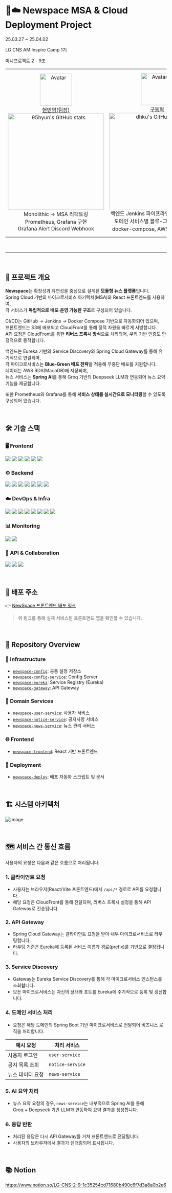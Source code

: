 # 🧱☁️ Newspace MSA & Cloud Deployment Project

25.03.27 ~ 25.04.02

LG CNS AM Inspire Camp 1기

미니프로젝트 2 - 9조

<table>
    <tr>
        <!-- 첫 번째 팀원 -->
        <td align="center" width="20%">
            <img src="https://avatars.githubusercontent.com/u/151743721?v=4" alt="Avatar" width="100px"/><br/>
            <a href="https://github.com/95hyun">현민영(팀장)</a>
            <br/>
            <img src="https://github-readme-stats.vercel.app/api?username=95hyun&show_icons=true&theme=transparent" alt="95hyun's GitHub stats" width="300px"/>
            <br/>
            Monolithic -> MSA 리팩토링
            <br>
            Prometheus, Grafana 구현
            <br>
            Grafana Alert Discord Webhook
        </td>
        <!-- 두 번째 팀원 -->
        <td align="center" width="20%">
            <img src="https://avatars.githubusercontent.com/u/39462045?v=4" alt="Avatar" width="100px"/><br/>
            <a href="https://github.com/dhku">구동혁</a>
            <br/>
            <img src="https://github-readme-stats.vercel.app/api?username=dhku&show_icons=true&theme=transparent" alt="dhku's GitHub stats" width="300px"/>
            <br/>
            백엔드 Jenkins 파이프라인 구성 및 CI/CD, 
            <br>
            도메인 서비스별 블루-그린 무중단 배포,
            <br>
            docker-compose, AWS ECR 배포 연동 
        </td>
        <!-- 세 번째 팀원 -->
        <td align="center" width="20%">
            <img src="https://avatars.githubusercontent.com/u/84431156?v=4" alt="Avatar" width="100px"/><br/>
            <a href="https://github.com/js4939">김지수</a>
            <br/>
            <img src="https://github-readme-stats.vercel.app/api?username=js4939&show_icons=true&theme=transparent" alt="js4939's GitHub stats" width="300px"/>
            <br/>
            프론트엔드 Jenkins 파이프라인 구성 및 CI/CD, 
            <br>
            요구사항 명세서 작성, 
            <br>
            프론트엔드 & 백엔드 연동
        </td>
        <!-- 네 번째 팀원 -->
        <td align="center" width="20%">
            <img src="https://avatars.githubusercontent.com/u/140885810?v=4" alt="Avatar" width="100px"/><br/>
            <a href="https://github.com/woogieon8on">박상욱</a>
            <br/>
            <img src="https://github-readme-stats.vercel.app/api?username=woogieon8on&show_icons=true&theme=transparent" alt="woogieon8on's GitHub stats" width="300px"/>
            <br/>
            Config 서버 + RabbitMQ, 
            <br>
            docker 일부 AWS 전환 + EC2 + RDS
        </td>
        <!-- 다섯 번째 팀원 -->
        <td align="center" width="20%">
            <img src="https://avatars.githubusercontent.com/u/95837534?v=4" alt="Avatar" width="100px"/><br/>
            <a href="https://github.com/Y0ungse">유영서</a>
            <br/>
            <img src="https://github-readme-stats.vercel.app/api?username=Y0ungse&show_icons=true&theme=transparent" alt="Y0ungse's GitHub stats" width="300px"/>
            <br/>
            프론트엔드 배포, 
            <br>
            서비스 아키텍처 다이어그램 작성, 
            <br>
            PPT
        </td>
    </tr>
</table>
<br/>

---

<br/>

## 📌 프로젝트 개요

**Newspace**는 확장성과 유연성을 중심으로 설계된 **모듈형 뉴스 플랫폼**입니다.  
Spring Cloud 기반의 마이크로서비스 아키텍처(MSA)와 React 프론트엔드를 사용하여,  
각 서비스가 **독립적으로 배포·운영 가능한 구조**로 구성되어 있습니다.

CI/CD는 GitHub → Jenkins → Docker Compose 기반으로 자동화되어 있으며,  
프론트엔드는 S3에 배포되고 CloudFront를 통해 정적 자원을 빠르게 서빙합니다.  
API 요청은 CloudFront를 통한 **리버스 프록시 방식**으로 처리되어, 
쿠키 기반 인증도 안정적으로 동작합니다.

백엔드는 Eureka 기반의 Service Discovery와 Spring Cloud Gateway를 통해 유기적으로 연결되며,  
각 마이크로서비스는 **Blue-Green 배포 전략**을 적용해 무중단 배포를 지원합니다.   
데이터는 AWS RDS(MariaDB)에 저장되며,  
뉴스 서비스는 **Spring AI**를 통해 Groq 기반의 Deepseek LLM과 연동되어 뉴스 요약 기능을 제공합니다.

또한 Prometheus와 Grafana를 통해 **서비스 상태를 실시간으로 모니터링**할 수 있도록 구성되어 있습니다.

<br/>

## 🛠️ 기술 스택

### 🖥️ Frontend
<img src="https://img.shields.io/badge/HTML5-E34F26?style=for-the-badge&logo=HTML5&logoColor=white"> <img src="https://img.shields.io/badge/CSS3-1572B6?style=for-the-badge&logo=CSS3&logoColor=white"> <img src="https://img.shields.io/badge/JavaScript-F7DF1E?style=for-the-badge&logo=JavaScript&logoColor=black"> <img src="https://img.shields.io/badge/React-61DAFB?style=for-the-badge&logo=React&logoColor=black"> <img src="https://img.shields.io/badge/Vite-646CFF?style=for-the-badge&logo=Vite&logoColor=white"> <img src="https://img.shields.io/badge/Figma-F24E1E?style=for-the-badge&logo=Figma&logoColor=white">

### ⚙️ Backend
<img src="https://img.shields.io/badge/Spring%20Boot-6DB33F?style=for-the-badge&logo=SpringBoot&logoColor=white"> <img src="https://img.shields.io/badge/Spring%20Security-6DB33F?style=for-the-badge&logo=SpringSecurity&logoColor=white"> <img src="https://img.shields.io/badge/Spring%20Cloud-6DB33F?style=for-the-badge&logo=Spring&logoColor=white"> <img src="https://img.shields.io/badge/Spring%20AI-6DB33F?style=for-the-badge&logo=Spring&logoColor=white"> <img src="https://img.shields.io/badge/Spring%20WebFlux-6DB33F?style=for-the-badge&logo=SpringWebFlux&logoColor=white"> <img src="https://img.shields.io/badge/Gradle-02303A?style=for-the-badge&logo=Gradle&logoColor=white"> <img src="https://img.shields.io/badge/MariaDB-003545?style=for-the-badge&logo=MariaDB&logoColor=white">

### ☁️ DevOps & Infra
<img src="https://img.shields.io/badge/Docker-2496ED?style=for-the-badge&logo=Docker&logoColor=white"> <img src="https://img.shields.io/badge/Jenkins-D24939?style=for-the-badge&logo=Jenkins&logoColor=white"> <img src="https://img.shields.io/badge/GitHub_Webhook-181717?style=for-the-badge&logo=github&logoColor=white"> <img src="https://img.shields.io/badge/NGINX-009639?style=for-the-badge&logo=NGINX&logoColor=white"> <img src="https://img.shields.io/badge/AWS_EC2-FF9900?style=for-the-badge&logo=amazonaws&logoColor=white"> <img src="https://img.shields.io/badge/AWS_RDS-527FFF?style=for-the-badge&logo=amazonaws&logoColor=white"> <img src="https://img.shields.io/badge/AWS_S3-569A31?style=for-the-badge&logo=amazonaws&logoColor=white"> <img src="https://img.shields.io/badge/AWS_CloudFront-232F3E?style=for-the-badge&logo=amazonaws&logoColor=white">

### 📊 Monitoring
<img src="https://img.shields.io/badge/Prometheus-E6522C?style=for-the-badge&logo=prometheus&logoColor=white"> <img src="https://img.shields.io/badge/Grafana-F46800?style=for-the-badge&logo=grafana&logoColor=white">
  
### 🧪 API & Collaboration
<img src="https://img.shields.io/badge/Postman-FF6C37?style=for-the-badge&logo=Postman&logoColor=white"> <img src="https://img.shields.io/badge/Swagger-85EA2D?style=for-the-badge&logo=Swagger&logoColor=white"> <img src="https://img.shields.io/badge/Notion-000000?style=for-the-badge&logo=Notion&logoColor=white">

<br/>

## 🚀 배포 주소

👉 [NewSpace 프론트엔드 배포 링크](http://d1wvssrshiud2m.cloudfront.net)

> 위 링크를 통해 실제 서비스된 프론트엔드 앱을 확인할 수 있습니다.

<br/>

## 📂 Repository Overview
### 🔧 Infrastructure
- [`newspace-config`](https://github.com/newspace-msa/newspace-config): 공통 설정 저장소
- [`newspace-config-service`](https://github.com/newspace-msa/newspace-config-service): Config Server
- [`newspace-eureka`](https://github.com/newspace-msa/newspace-eureka): Service Registry (Eureka)
- [`newspace-gateway`](https://github.com/newspace-msa/newspace-gateway): API Gateway

### 🧩 Domain Services
- [`newspace-user-service`](https://github.com/newspace-msa/newspace-user-service): 사용자 서비스
- [`newspace-notice-service`](https://github.com/newspace-msa/newspace-notice-service): 공지사항 서비스
- [`newspace-news-service`](https://github.com/newspace-msa/newspace-news-service): 뉴스 관리 서비스

### 🌐 Frontend
- [`newspace-frontend`](https://github.com/newspace-msa/newspace-frontend): React 기반 프론트엔드

### 🚀 Deployment
- [`newspace-deploy`](https://github.com/newspace-msa/newspace-deploy): 배포 자동화 스크립트 및 문서

<br/>

## 🏗️ 시스템 아키텍처
![image](https://github.com/user-attachments/assets/bba4aae7-b01a-46dc-8aee-096fa4736107)

<br/>

## 🗺️ 서비스 간 통신 흐름

사용자의 요청은 다음과 같은 흐름으로 처리됩니다:

### 1. 클라이언트 요청

- 사용자는 브라우저(React/Vite 프론트엔드)에서 `/api/*` 경로로 API를 요청합니다.  
- 해당 요청은 CloudFront를 통해 전달되며, 리버스 프록시 설정을 통해 API Gateway로 전송됩니다.

### 2. API Gateway

- Spring Cloud Gateway는 클라이언트 요청을 받아 내부 마이크로서비스로 라우팅합니다.  
- 라우팅 기준은 Eureka에 등록된 서비스 이름과 경로(prefix)를 기반으로 결정됩니다.

### 3. Service Discovery

- Gateway는 Eureka Service Discovery를 통해 각 마이크로서비스 인스턴스를 조회합니다.  
- 모든 마이크로서비스는 자신의 상태와 포트를 Eureka에 주기적으로 등록 및 갱신합니다.

### 4. 도메인 서비스 처리

- 요청은 해당 도메인의 Spring Boot 기반 마이크로서비스로 전달되어 비즈니스 로직을 처리합니다.

|     예시 요청    |    처리 서비스   |
| ----------------- | ---------------- |
| 사용자 로그인     | `user-service`   |
| 공지 목록 조회    | `notice-service` |
| 뉴스 데이터 요청  | `news-service`   |

### 5. AI 요약 처리

- 뉴스 요약 요청의 경우, `news-service`는 내부적으로 Spring AI를 통해  
  Groq + Deepseek 기반 LLM과 연동하여 요약 결과를 생성합니다.

### 6. 응답 반환

- 처리된 응답은 다시 API Gateway를 거쳐 프론트엔드로 전달됩니다.  
- 사용자의 브라우저에서 결과가 렌더링되어 표시됩니다.

<br/>

## 📚 Notion
https://www.notion.so/LG-CNS-2-9-1c35254cd71680b490c6f7d3a8a0b2e6
